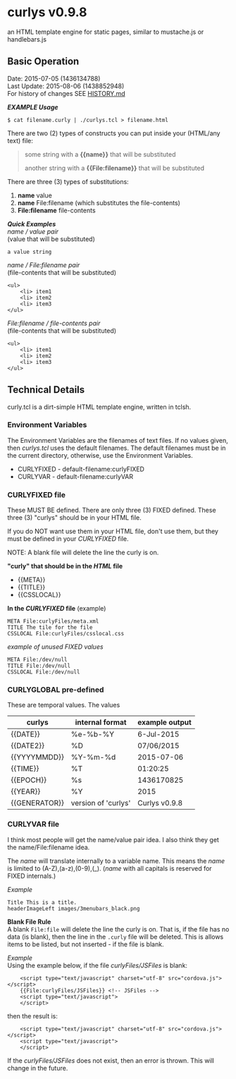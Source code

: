 # curlys v0.9.8 #
an HTML template engine for static pages, similar to mustache.js or handlebars.js

## Basic Operation ##
Date: 2015-07-05 (1436134788)<br />
Last Update: 2015-08-06 (1438852948)<br />
For history of changes SEE [HISTORY.md](HISTORY.md)

***EXAMPLE Usage***
```
$ cat filename.curly | ./curlys.tcl > filename.html
```

There are two (2) types of constructs you can put inside your (HTML/any text) file:
> some string with a **{{name}}** that will be substituted
>
> another string with a **{{File:filename}}** that will be substituted

There are three (3) types of substitutions:

1. **name** value
2. **name** File:filename (which substitutes the file-contents)
3. **File:filename** file-contents

***Quick Examples***<br />
*name / value pair*<br />
(value that will be substituted)
```
a value string
```

*name / File:filename pair*<br />
(file-contents that will be substituted)
```
<ul>
	<li> item1
	<li> item2
	<li> item3
</ul>
```

*File:filename / file-contents pair*<br />
(file-contents that will be substituted)
```
<ul>
	<li> item1
	<li> item2
	<li> item3
</ul>
```

## Technical Details ##
curly.tcl is a dirt-simple HTML template engine, written in tclsh.

### Environment Variables ###

The Environment Variables are the filenames of text files.
If no values given, then *curlys.tcl* uses the default filenames.
The default filenames must be in the current directory,
otherwise, use the Environment Variables.

* CURLYFIXED - default-filename:curlyFIXED
* CURLYVAR   - default-filename:curlyVAR

### CURLYFIXED file ###

These MUST BE defined. There are only three (3) FIXED defined.
These three (3) "curlys" should be in your HTML file.

If you do NOT want use them in your HTML file, don't use them,
but they must be defined in your *CURLYFIXED* file.

NOTE: A blank file will delete the line the curly is on.

**"curly" that should be in the *HTML* file**

* {{META}}
* {{TITLE}}
* {{CSSLOCAL}}

**In the *CURLYFIXED* file** (example)

```
META File:curlyFiles/meta.xml
TITLE The tile for the file
CSSLOCAL File:curlyFiles/csslocal.css
```

*example of unused FIXED values*

```
META File:/dev/null
TITLE File:/dev/null
CSSLOCAL File:/dev/null
```

### CURLYGLOBAL pre-defined ###

These are temporal values. The values 

curlys        | internal format | example output
--------------|-----------------|--------
{{DATE}}      | %e-%b-%Y        | 6-Jul-2015
{{DATE2}}     | %D              | 07/06/2015
{{YYYYMMDD}}  | %Y-%m-%d        | 2015-07-06
{{TIME}}      | %T              | 01:20:25
{{EPOCH}}     | %s              | 1436170825
{{YEAR}}      | %Y              | 2015
{{GENERATOR}} | version of 'curlys' | Curlys v0.9.8

### CURLYVAR file ###

I think most people will get the name/value pair idea. 
I also think they get the name/File:filename idea.

The *name* will translate internally to a variable name.
This means the *name* is limited to (A-Z),(a-z),(0-9),(_).
(*name* with all capitals is reserved for FIXED internals.)

*Example*<br />
```
Title This is a title.
headerImageLeft images/3menubars_black.png
```

**Blank File Rule**<br />
A blank ```File:file``` will delete the line the curly is on. That is, if the file has no data (is blank), then the line in the `.curly` file will be deleted. This is allows items to be listed, but not inserted - if the file is blank.

*Example*<br />
Using the example below, if the file *curlyFiles/JSFiles* is blank:
```
    <script type="text/javascript" charset="utf-8" src="cordova.js"></script>
    {{File:curlyFiles/JSFiles}} <!-- JSFiles -->
    <script type="text/javascript">
    </script>
```
then the result is:
```
    <script type="text/javascript" charset="utf-8" src="cordova.js"></script>
    <script type="text/javascript">
    </script>
```
If the *curlyFiles/JSFiles* does not exist, then an error is thrown. This will change in the future.


